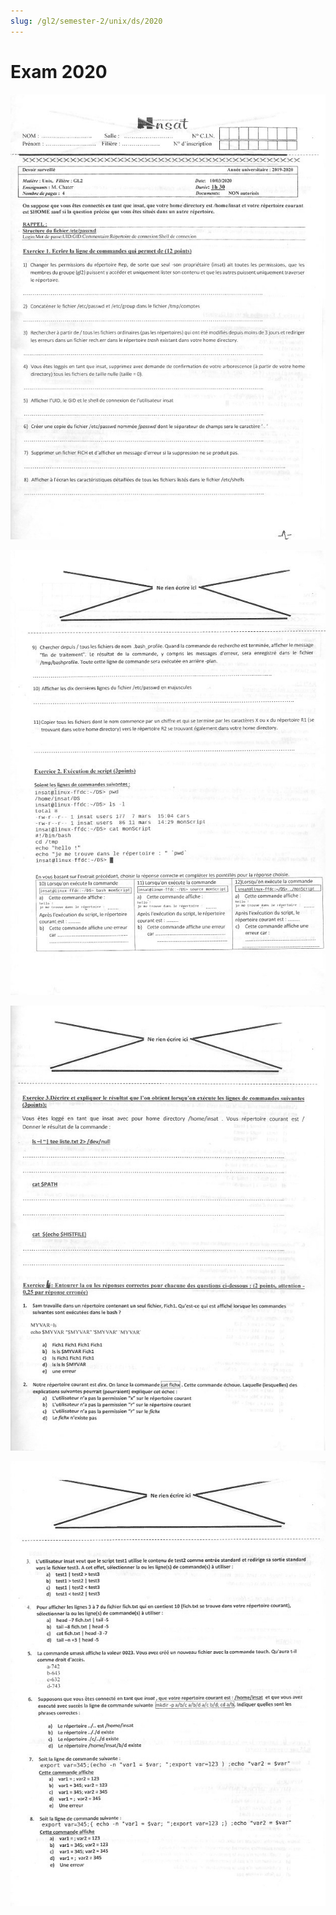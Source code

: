 ```yaml
---
slug: /gl2/semester-2/unix/ds/2020
---
```


# Exam 2020

![1](assets/2020-1.jpg)

![2](assets/2020-2.jpg)

![3](assets/2020-3.jpg)

![4](assets/2020-4.jpg)
